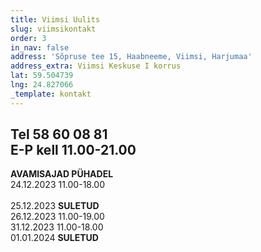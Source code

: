 ```yaml
---
title: Viimsi Uulits
slug: viimsikontakt
order: 3
in_nav: false
address: 'Sõpruse tee 15, Haabneeme, Viimsi, Harjumaa'
address_extra: Viimsi Keskuse I korrus
lat: 59.504739
lng: 24.827066
_template: kontakt
---
```


Tel 58 60 08 81  
**E-P** kell 11.00-21.00
---

**AVAMISAJAD PÜHADEL** <br />
24.12.2023 11.00-18.00 <br />	
25.12.2023  **SULETUD** <br />
26.12.2023  11.00-19.00	<br />
31.12.2023 11.00-18.00	<br />
01.01.2024  **SULETUD** <br />
